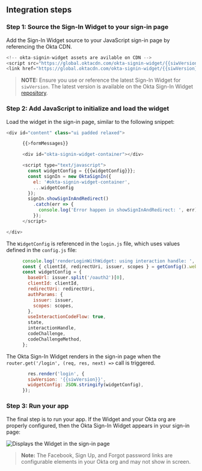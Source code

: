 ## Integration steps

### Step 1: Source the Sign-In Widget to your sign-in page

Add the Sign-In Widget source to your JavaScript sign-in page by referencing the Okta CDN.

```JavaScript
<!-- okta-signin-widget assets are avilable on CDN -->
<script src="https://global.oktacdn.com/okta-signin-widget/{{siwVersion}}/js/okta-sign-in.min.js" type="text/javascript"></script>
<link href="https://global.oktacdn.com/okta-signin-widget/{{siwVersion}}/css/okta-sign-in.min.css" type="text/css" rel="stylesheet"/>
```

>**NOTE:** Ensure you use or reference the latest Sign-In Widget for `siwVersion`. The latest version is available on the Okta Sign-In Widget [repository](https://github.com/okta/okta-signin-widget/releases/).

### Step 2: Add JavaScript to initialize and load the widget

Load the widget in the sign-in page, similar to the following snippet:

```JavaScript
<div id="content" class="ui padded relaxed">

      {{>formMessages}}

      <div id="okta-signin-widget-container"></div>

      <script type="text/javascript">
        const widgetConfig = {{{widgetConfig}}};
        const signIn = new OktaSignIn({
          el: '#okta-signin-widget-container',
          ...widgetConfig
        });
        signIn.showSignInAndRedirect()
          .catch(err => {
            console.log('Error happen in showSignInAndRedirect: ', err);
          });
      </script>

</div>
```

The `WidgetConfig` is referenced in the `login.js` file, which uses values defined in the `config.js` file:

```JavaScript
      console.log('renderLoginWithWidget: using interaction handle: ', interactionHandle);
      const { clientId, redirectUri, issuer, scopes } = getConfig().webServer.oidc;
      const widgetConfig = {
        baseUrl: issuer.split('/oauth2')[0],
        clientId: clientId,
        redirectUri: redirectUri,
        authParams: {
          issuer: issuer,
          scopes: scopes,
        },
        useInteractionCodeFlow: true,
        state,
        interactionHandle,
        codeChallenge,
        codeChallengeMethod,
      };
```

The Okta Sign-In Widget renders in the sign-in page when the `router.get('/login', (req, res, next) =>` call is triggered.

```JavaScript
        res.render('login', {
        siwVersion: '{{siwVersion}}',
        widgetConfig: JSON.stringify(widgetConfig),
      });
```

### Step 3: Run your app

The final step is to run your app. If the Widget and your Okta org are properly configured, then the Okta Sign-In Widget appears in your sign-in page:

<div class="common-image-format">

![Displays the Widget in the sign-in page](/img/oie-embedded-sdk/oie-embedded-widget-use-case-load-screen-signin.png)

</div>

>**Note:** The Facebook, Sign Up, and Forgot password links are configurable elements in your
Okta org and may not show in screen.
